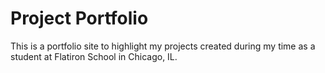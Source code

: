 # Project Portfolio

This is a portfolio site to highlight my projects created during my time as a student at Flatiron School in Chicago, IL.
